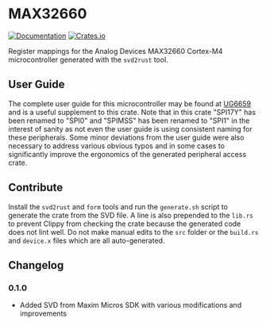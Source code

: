 # MAX32660

[![Documentation](https://docs.rs/max32660/badge.svg)](https://docs.rs/max32660)
[![Crates.io](https://img.shields.io/crates/v/max32660.svg)](https://crates.io/crates/max32660)

Register mappings for the Analog Devices MAX32660 Cortex-M4 microcontroller generated with the `svd2rust` tool.

## User Guide

The complete user guide for this microcontroller may be found at [UG6659][1] and is a useful supplement to this crate. Note that in this crate "SPI17Y" has been renamed to "SPI0" and "SPIMSS" has been renamed to "SPI1" in the interest of sanity as not even the user guide is using consistent naming for these peripherals. Some minor deviations from the user guide were also necessary to address various obvious typos and in some cases to significantly improve the ergonomics of the generated peripheral access crate.

## Contribute

Install the `svd2rust` and `form` tools and run the `generate.sh` script to generate the crate from the SVD file. A line is also prepended to the `lib.rs` to prevent Clippy from checking the crate because the generated code does not lint well. Do not make manual edits to the `src` folder or the `build.rs` and `device.x` files which are all auto-generated.

## Changelog

### 0.1.0

 - Added SVD from Maxim Micros SDK with various modifications and improvements

[1]: https://www.analog.com/media/en/technical-documentation/user-guides/max32660-user-guide.pdf
